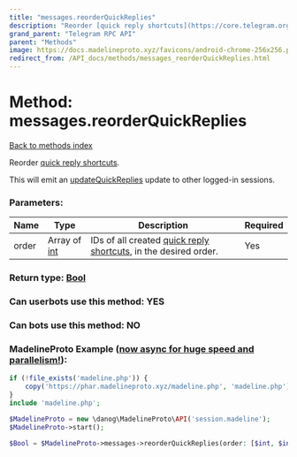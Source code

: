 ```yaml
---
title: "messages.reorderQuickReplies"
description: "Reorder [quick reply shortcuts](https://core.telegram.org/api/business#quick-reply-shortcuts)."
grand_parent: "Telegram RPC API"
parent: "Methods"
image: https://docs.madelineproto.xyz/favicons/android-chrome-256x256.png
redirect_from: /API_docs/methods/messages_reorderQuickReplies.html
---
```

# Method: messages.reorderQuickReplies
[Back to methods index](index.html)



Reorder [quick reply shortcuts](https://core.telegram.org/api/business#quick-reply-shortcuts).

This will emit an [updateQuickReplies](../constructors/updateQuickReplies.html) update to other logged-in sessions.

### Parameters:

| Name     |    Type       | Description | Required |
|----------|---------------|-------------|----------|
|order|Array of [int](/API_docs/types/int.html) | IDs of all created [quick reply shortcuts](https://core.telegram.org/api/business#quick-reply-shortcuts), in the desired order. | Yes|


### Return type: [Bool](/API_docs/types/Bool.html)

### Can userbots use this method: **YES**

### Can bots use this method: **NO**


### MadelineProto Example ([now async for huge speed and parallelism!](https://docs.madelineproto.xyz/docs/ASYNC.html)):


```php
if (!file_exists('madeline.php')) {
    copy('https://phar.madelineproto.xyz/madeline.php', 'madeline.php');
}
include 'madeline.php';

$MadelineProto = new \danog\MadelineProto\API('session.madeline');
$MadelineProto->start();

$Bool = $MadelineProto->messages->reorderQuickReplies(order: [$int, $int], );
```

